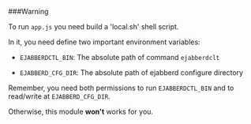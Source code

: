 ###Warning

To run `app.js` you need build a 'local.sh' shell script.

In it, you need define two important environment variables:

* `EJABBERDCTL_BIN`: The absolute path of command `ejabberdclt`

* `EJABBERD_CFG_DIR`: The absolute path of ejabberd configure directory

Remember, you need both permissions to run `EJABBERDCTL_BIN` and to read/write at `EJABBERD_CFG_DIR`.

Otherwise, this module **won't** works for you.
